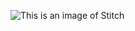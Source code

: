 ![This is an image of Stitch](https://vignette.wikia.nocookie.net/disney/images/e/e9/Stitch_OfficialDisney.jpg/revision/latest?cb=20160820061042) 
